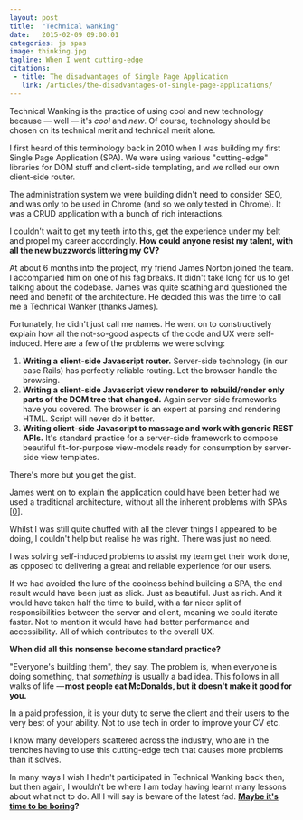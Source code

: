 ```yaml
---
layout: post
title:  "Technical wanking"
date:   2015-02-09 09:00:01
categories: js spas
image: thinking.jpg
tagline: When I went cutting-edge
citations:
 - title: The disadvantages of Single Page Application
   link: /articles/the-disadvantages-of-single-page-applications/
---
```


Technical Wanking is the practice of using cool and new technology because &mdash; well &mdash; it's *cool* and *new*. Of course, technology should be chosen on its technical merit and technical merit alone.

I first heard of this terminology back in 2010 when I was building my first Single Page Application (SPA). We were using various "cutting-edge" libraries for DOM stuff and client-side templating, and we rolled our own client-side router.

The administration system we were building didn't need to consider SEO, and was only to be used in Chrome (and so we only tested in Chrome). It was a CRUD application with a bunch of rich interactions.

I couldn't wait to get my teeth into this, get the experience under my belt and propel my career accordingly. **How could anyone resist my talent, with all the new buzzwords littering my CV?**

At about 6 months into the project, my friend James Norton joined the team. I accompanied him on one of his fag breaks. It didn't take long for us to get talking about the codebase. James was quite scathing and questioned the need and benefit of the architecture. He decided this was the time to call me a Technical Wanker (thanks James).

Fortunately, he didn't just call me names. He went on to constructively explain how all the not-so-good aspects of the code and UX were self-induced. Here are a few of the problems we were solving:

1. **Writing a client-side Javascript router.** Server-side technology (in our case Rails) has perfectly reliable routing. Let the browser handle the browsing.
2. **Writing a client-side Javascript view renderer to rebuild/render only parts of the DOM tree that changed.** Again server-side frameworks have you covered. The browser is an expert at parsing and rendering HTML. Script will never do it better.
3. **Writing client-side Javascript to massage and work with generic REST APIs.** It's standard practice for a server-side framework to compose beautiful fit-for-purpose view-models ready for consumption by server-side view templates.

There's more but you get the gist.

James went on to explain the application could have been better had we used a traditional architecture, without all the inherent problems with SPAs [[0](#ref0)].

Whilst I was still quite chuffed with all the clever things I appeared to be doing, I couldn't help but realise he was right. There was just no need.

I was solving self-induced problems to assist my team get their work done, as opposed to delivering a great and reliable experience for our users.

If we had avoided the lure of the coolness behind building a SPA, the end result would have been just as slick. Just as beautiful. Just as rich. And it would have taken half the time to build, with a far nicer split of responsibilities between the server and client, meaning we could iterate faster. Not to mention it would have had better performance and accessibility. All of which contributes to the overall UX.

**When did all this nonsense become standard practice?**

"Everyone's building them", they say. The problem is, when everyone is doing something, that *something* is usually a bad idea. This follows in all walks of life &mdash; **most people eat McDonalds, but it doesn't make it good for you.**

In a paid profession, it is your duty to serve the client and their users to the very best of your ability. Not to use tech in order to improve your CV etc.

I know many developers scattered across the industry, who are in the trenches having to use this cutting-edge tech that causes more problems than it solves.

In many ways I wish I hadn't participated in Technical Wanking back then, but then again, I wouldn't be where I am today having learnt many lessons about what not to do. All I will say is beware of the latest fad. **[Maybe it's time to be boring](/articles//the-boring-front-end-developer/)?**
